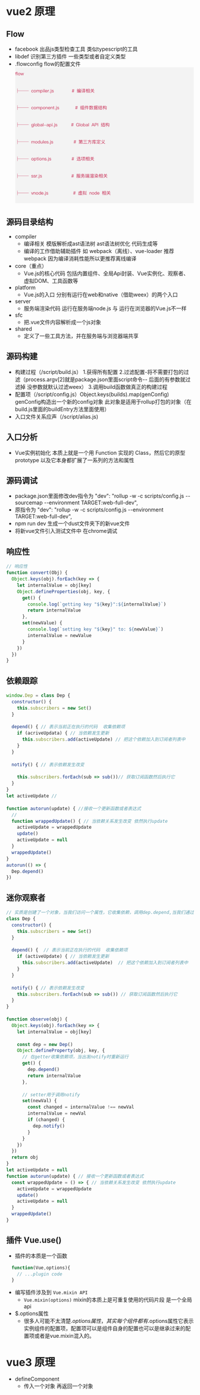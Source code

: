 # vue2 原理
## Flow
  - facebook 出品js类型检查工具 类似typescript的工具
  - libdef 识别第三方插件 一些类型或者自定义类型
  - .flowconfig flow的配置文件
![image-20210317131945829](./img/flow-menu.png)

## 源码目录结构
<!-- ![image-20210317131945829](./img/vue-menu.png) -->
- compiler
  - 编译相关 模版解析成ast语法树 ast语法树优化 代码生成等
  - 编译的工作借助辅助插件 如 webpack（离线）、vue-loader 推荐webpack 因为编译消耗性能所以更推荐离线编译
- core（重点）
  - Vue.js的核心代码 包括内置组件、全局Api封装、Vue实例化、观察者、虚拟DOM、工具函数等
- platform
  - Vue.js的入口 分别有运行在web和native（借助weex）的两个入口
- server
  - 服务端渲染代码 运行在服务端node.js 与 运行在浏览器的Vue.js不一样
- sfc
  - 把.vue文件内容解析成一个js对象
- shared
  - 定义了一些工具方法，并在服务端与浏览器端共享

## 源码构建
  - 构建过程（/script/build.js） 1.获得所有配置 2.过滤配置-将不需要打包的过滤（process.argv[2]就是package.json里面script命令-- 后面的有参数就过滤掉 没参数就默认过滤weex） 3.调用build函数做真正的构建过程
  - 配置项（/script/config.js）Object.keys(builds).map(genConfig) genConfig构造出一个新的config对象 此对象是适用于rollup打包的对象（在build.js里面的buildEntry方法里面使用）
  - 入口文件关系应声（/script/alias.js)

## 入口分析
  - Vue实例初始化 本质上就是一个用 Function 实现的 Class，然后它的原型 prototype 以及它本身都扩展了一系列的方法和属性
## 源码调试
  - package.json里面修改dev指令为 "dev": "rollup -w -c scripts/config.js --sourcemap --environment TARGET:web-full-dev",
  - 原指令为 "dev": "rollup -w -c scripts/config.js --environment TARGET:web-full-dev",
  - npm run dev 生成一个dust文件夹下的新vue文件
  - 将新vue文件引入测试文件中 在chrome调试
## 响应性
```js
// 响应性
function convert(Obj) {
  Object.keys(obj).forEach(key => {
    let internalValue = obj[key]
    Object.defineProperties(obj, key, {
      get() {
        console.log(`getting key "${key}":${internalValue}`)
        return internalValue
      },
      set(newValue) {
        console.log(`setting key "${key}" to: ${newValue}`)
        internalValue = newValue
      }
    })
  })
}
```
## 依赖跟踪
```js
window.Dep = class Dep {
  constructor() {
    this.subscribers = new Set()
  }

  depend() { // 表示当前正在执行的代码  收集依赖项
    if (acriveUpdata) { // 当依赖发生更新
      this.subscribers.add(activeUpdate) // 把这个依赖加入到订阅者列表中
    }
  }

  notify() { // 表示依赖发生改变

    this.subscribers.forEach(sub => sub())// 获取订阅函数然后执行它
  }
}
let activeUpdate // 

function autorun(update) { //接收一个更新函数或者表达式
  //
  function wrappedUpdate() { // 当依赖关系发生改变 依然执行update
    activeUpdate = wrappedUpdate
    update()
    activeUpdate = null
  }
  wrappedUpdate()
}
autorun(() => {
  Dep.depend()
})
```

## 迷你观察者
```js
// 实质是创建了一个对象，当我们访问一个属性，它收集依赖，调用dep.depend,当我们通过赋值改变属性值，他调用deo.notify触发改变
class Dep {
  constructor() {
    this.subscribers = new Set()
  }

  depend() {  // 表示当前正在执行的代码  收集依赖项
    if (activeUpdate) { // 当依赖发生更新
      this.subscribers.add(activeUpdate)  // 把这个依赖加入到订阅者列表中
    }
  }

  notify() { // 表示依赖发生改变
    this.subscribers.forEach(sub => sub()) // 获取订阅函数然后执行它
  }
}

function observe(obj) {
  Object.keys(obj).forEach(key => {
    let internalValue = obj[key]

    const dep = new Dep()
    Object.defineProperty(obj, key, {
      // 在getter收集依赖项，当出发notify时重新运行
      get() {
        dep.depend()
        return internalValue
      },

      // setter用于调用notify
      set(newVal) {
        const changed = internalValue !== newVal
        internalValue = newVal
        if (changed) {
          dep.notify()
        }
      }
    })
  })
  return obj
}
let activeUpdate = null
function autorun(update) { // 接收一个更新函数或者表达式
  const wrappedUpdate = () => { // 当依赖关系发生改变 依然执行update
    activeUpdate = wrappedUpdate 
    update()
    activeUpdate = null
  }
  wrappedUpdate()
}
```
## 插件 Vue.use()
- 插件的本质是一个函数 
```js
  function(Vue,options){
    // ...plugin code
  }
```
- 编写插件涉及到 `Vue.mixin API`
  - `Vue.mixin(options)` mixin的本质上是可重复使用的代码片段 是一个全局api
- $.options属性 
  - 很多人可能不太清楚$.options属性，其实每个组件都有$.options属性它表示实例组件的配置项，配置项可以是组件自身的配置也可以是继承过来的配置项或者是vue.mixin混入的。
# vue3 原理
- defineComponent
  - 传入一个对象 再返回一个对象
